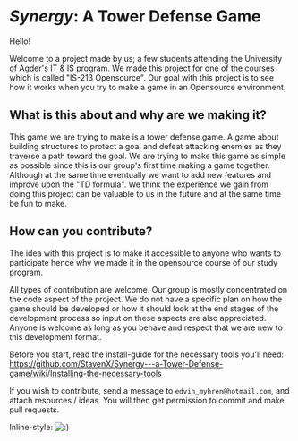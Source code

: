# _Synergy_: A Tower Defense Game

Hello!

Welcome to a project made by us; a few students attending the University of
Agder's IT & IS program. We made this project for one of the courses which is
called "IS-213 Opensource". Our goal with this project is to see how it works
when you try to make a game in an Opensource environment.

## What is this about and why are we making it?

This game we are trying to make is a tower defense game. A game about building
structures to protect a goal and defeat attacking enemies as they traverse a
path toward the goal. We are trying to make this game as simple as possible
since this is our group's first time making a game together. Although at the
same time eventually we want to add new features and improve upon the "TD
formula". We think the experience we gain from doing this project can be
valuable to us in the future and at the same time be fun to make.

## How can you contribute?

The idea with this project is to make it accessible to anyone who wants to
participate hence why we made it in the opensource course of our study program.

All types of contribution are welcome. Our group is mostly concentrated on the
code aspect of the project. We do not have a specific plan on how the game
should be developed or how it should look at the end stages of the development
process so input on these aspects are also appreciated. 
Anyone is welcome as long as you behave and respect that we are new to this development format.

Before you start, read the install-guide for the necessary tools you'll need: 
<https://github.com/StavenX/Synergy---a-Tower-Defense-game/wiki/Installing-the-necessary-tools>

If you wish to contribute, send a message to `edvin_myhren@hotmail.com`, and
attach resources / ideas. You will then get permission to commit and make pull
requests.

Inline-style: 
![:)](https://media.discordapp.net/attachments/547403149388939288/581066550602104833/Cgj9P4x.png?width=1037&height=581 ":)")